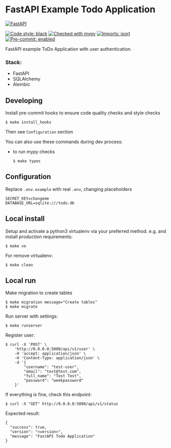 FastAPI Example Todo Application
====================

[![FastAPI](https://img.shields.io/badge/FastAPI-005571?style=for-the-badge&logo=fastapi)](https://github.com/tiangolo/fastapi)

[![Code style: black](https://img.shields.io/badge/code%20style-black-000000.svg)](https://github.com/psf/black)
[![Checked with mypy](http://www.mypy-lang.org/static/mypy_badge.svg)](http://mypy-lang.org/)
[![Imports: isort](https://img.shields.io/badge/%20imports-isort-%231674b1?style=flat&labelColor=ef8336)](https://pycqa.github.io/isort/)
[![Pre-commit: enabled](https://img.shields.io/badge/pre--commit-enabled-brightgreen?logo=pre-commit&logoColor=white&style=flat)](https://github.com/pre-commit/pre-commit)

FastAPI example ToDo Application with user authentication.

### Stack:
- FastAPI
- SQLAlchemy
- Alembic

Developing
-----------

Install pre-commit hooks to ensure code quality checks and style checks


    $ make install_hooks

Then see `Configuration` section

You can also use these commands during dev process:

- to run mypy checks


      $ make types

Configuration
--------------

Replace `.env.example` with real `.env`, changing placeholders

```
SECRET_KEY=changeme
DATABASE_URL=sqlite:///todo.db
```

Local install
-------------

Setup and activate a python3 virtualenv via your preferred method. e.g. and install production requirements:


    $ make ve

For remove virtualenv:


    $ make clean


Local run
-------------
Make migration to create tables

    $ make migration message="Create tables"
    $ make migrate

Run server with settings:

    $ make runserver

Register user:
    
    $ curl -X 'POST' \
        'http://0.0.0.0:5000/api/v1/user' \
        -H 'accept: application/json' \
        -H 'Content-Type: application/json' \
        -d '{
            "username": "test-user",
            "email": "test@test.com",
            "full_name": "Test Test",
            "password": "weekpassword"
        }'

If everything is fine, check this endpoint:

    $ curl -X "GET" http://0.0.0.0:5000/api/v1/status

Expected result:

```
{
  "success": true,
  "version": "<version>",
  "message": "FastAPI Todo Application"
}
```
